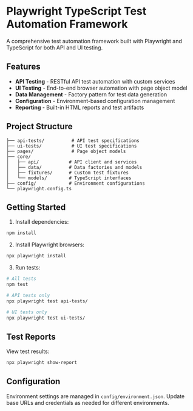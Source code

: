 # Playwright TypeScript Test Automation Framework

A comprehensive test automation framework built with Playwright and TypeScript for both API and UI testing.

## Features

- **API Testing** - RESTful API test automation with custom services
- **UI Testing** - End-to-end browser automation with page object model  
- **Data Management** - Factory pattern for test data generation
- **Configuration** - Environment-based configuration management
- **Reporting** - Built-in HTML reports and test artifacts

## Project Structure

```
├── api-tests/          # API test specifications
├── ui-tests/           # UI test specifications
├── pages/              # Page object models
├── core/
│   ├── api/           # API client and services
│   ├── data/          # Data factories and models
│   ├── fixtures/      # Custom test fixtures
│   └── models/        # TypeScript interfaces
├── config/            # Environment configurations
└── playwright.config.ts
```

## Getting Started

1. Install dependencies:
```bash
npm install
```

2. Install Playwright browsers:
```bash
npx playwright install
```

3. Run tests:
```bash
# All tests
npm test

# API tests only
npx playwright test api-tests/

# UI tests only
npx playwright test ui-tests/
```

## Test Reports

View test results:
```bash
npx playwright show-report
```

## Configuration

Environment settings are managed in `config/environment.json`. Update base URLs and credentials as needed for different environments.
